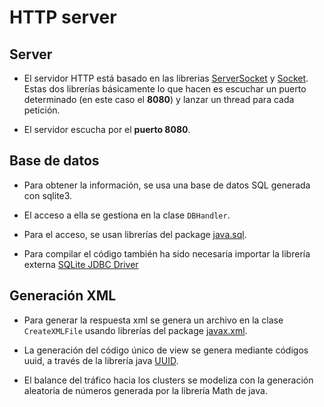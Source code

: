 # HTTP server

## Server

* El servidor HTTP está basado en las librerias [ServerSocket](https://docs.oracle.com/javase/7/docs/api/java/net/ServerSocket.html) y [Socket](https://docs.oracle.com/javase/7/docs/api/java/net/Socket.html). Estas dos librerías básicamente lo que hacen es escuchar un puerto determinado (en este caso el **8080**) y lanzar un thread para cada petición.

* El servidor escucha por el **puerto 8080**.

## Base de datos

* Para obtener la información, se usa una base de datos SQL generada con sqlite3.

* El acceso a ella se gestiona en la clase `DBHandler`.

* Para el acceso, se usan librerías del package [java.sql](https://docs.oracle.com/javase/7/docs/api/java/sql/package-summary.html).

* Para compilar el código también ha sido necesaria importar la librería externa [SQLite JDBC Driver](https://bitbucket.org/xerial/sqlite-jdbc/src/default/)

## Generación XML

* Para generar la respuesta xml se genera un archivo en la clase `CreateXMLFile` usando librerías del package [javax.xml](https://docs.oracle.com/javase/8/docs/api/index.html?javax/xml/parsers/package-summary.html).

* La generación del código único de view se genera mediante códigos uuid, a través de la librería java [UUID](https://docs.oracle.com/javase/7/docs/api/java/util/UUID.html).

* El balance del tráfico hacia los clusters se modeliza con la generación aleatoria de números generada por la librería Math de java.
